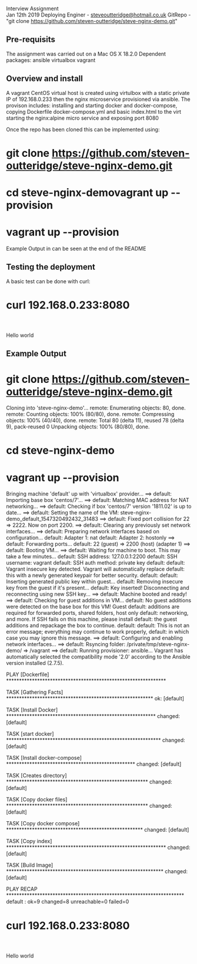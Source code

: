 Interview Assignment  
Jan 12th 2019 
Deploying Enginer - steveoutteridge@hotmail.co.uk
GitRepo -  "git clone https://github.com/steven-outteridge/steve-nginx-demo.git"  


Pre-requisits
-------------
The assignment was carried out on a Mac OS X 18.2.0
Dependent packages:
 ansible
 virtualbox
 vagrant


Overview and install  
--------------------

A vagrant CentOS virtual host is created using virtulbox with a static private IP of 192.168.0.233 then the nginx microservice provisioned via ansible.
The provison includes:
 installing and starting docker and docker-compose, 
 copying Dockerfile docker-compose.yml and basic index.html to the virt
 starting the nginx:alpine micro service and exposing port 8080

Once the repo has been cloned this can be implemented using:

# git clone https://github.com/steven-outteridge/steve-nginx-demo.git
# cd steve-nginx-demovagrant up --provision
# vagrant up --provision

Example Output in can be seen at the end of the README

Testing the deployment
----------------------

A basic test can be done with curl:

 # curl 192.168.0.233:8080
 <html>
 <header><title>Steve Outteridge</title></header>
 <body>
 Hello world
 </body>
 </html>



Example Output
--------------

# git clone https://github.com/steven-outteridge/steve-nginx-demo.git
Cloning into 'steve-nginx-demo'...
remote: Enumerating objects: 80, done.
remote: Counting objects: 100% (80/80), done.
remote: Compressing objects: 100% (40/40), done.
remote: Total 80 (delta 11), reused 78 (delta 9), pack-reused 0
Unpacking objects: 100% (80/80), done.

# cd steve-nginx-demo

# vagrant up --provision
Bringing machine 'default' up with 'virtualbox' provider...
==> default: Importing base box 'centos/7'...
==> default: Matching MAC address for NAT networking...
==> default: Checking if box 'centos/7' version '1811.02' is up to date...
==> default: Setting the name of the VM: steve-nginx-demo_default_1547320492432_31483
==> default: Fixed port collision for 22 => 2222. Now on port 2200.
==> default: Clearing any previously set network interfaces...
==> default: Preparing network interfaces based on configuration...
    default: Adapter 1: nat
    default: Adapter 2: hostonly
==> default: Forwarding ports...
    default: 22 (guest) => 2200 (host) (adapter 1)
==> default: Booting VM...
==> default: Waiting for machine to boot. This may take a few minutes...
    default: SSH address: 127.0.0.1:2200
    default: SSH username: vagrant
    default: SSH auth method: private key
    default: 
    default: Vagrant insecure key detected. Vagrant will automatically replace
    default: this with a newly generated keypair for better security.
    default: 
    default: Inserting generated public key within guest...
    default: Removing insecure key from the guest if it's present...
    default: Key inserted! Disconnecting and reconnecting using new SSH key...
==> default: Machine booted and ready!
==> default: Checking for guest additions in VM...
    default: No guest additions were detected on the base box for this VM! Guest
    default: additions are required for forwarded ports, shared folders, host only
    default: networking, and more. If SSH fails on this machine, please install
    default: the guest additions and repackage the box to continue.
    default: 
    default: This is not an error message; everything may continue to work properly,
    default: in which case you may ignore this message.
==> default: Configuring and enabling network interfaces...
==> default: Rsyncing folder: /private/tmp/steve-nginx-demo/ => /vagrant
==> default: Running provisioner: ansible...
Vagrant has automatically selected the compatibility mode '2.0'
according to the Ansible version installed (2.7.5).

PLAY [Dockerfile] **************************************************************

TASK [Gathering Facts] *********************************************************
ok: [default]

TASK [Install Docker] **********************************************************
changed: [default]

TASK [start docker] ************************************************************
changed: [default]

TASK [Install docker-compose] **************************************************
changed: [default]

TASK [Creates directory] *******************************************************
changed: [default]

TASK [Copy docker files] *******************************************************
changed: [default]

TASK [Copy docker compose] *****************************************************
changed: [default]

TASK [Copy index] **************************************************************
	changed: [default]

TASK [Build Image] *************************************************************
changed: [default]

PLAY RECAP *********************************************************************
default                    : ok=9    changed=8    unreachable=0    failed=0   



# curl 192.168.0.233:8080
<html>
<header><title>Steve Outteridge</title></header>
<body>
Hello world
</body>
</html>

